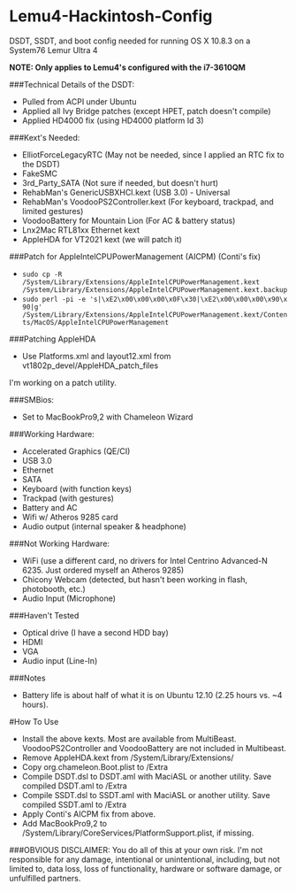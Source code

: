 Lemu4-Hackintosh-Config
=======================

DSDT, SSDT, and boot config needed for running OS X 10.8.3 on a System76 Lemur Ultra 4

**NOTE: Only applies to Lemu4's configured with the i7-3610QM**

###Technical Details of the DSDT:

- Pulled from ACPI under Ubuntu
- Applied all Ivy Bridge patches (except HPET, patch doesn't compile)
- Applied HD4000 fix (using HD4000 platform Id 3)

###Kext's Needed:
- ElliotForceLegacyRTC (May not be needed, since I applied an RTC fix to the DSDT)
- FakeSMC
- 3rd_Party_SATA (Not sure if needed, but doesn't hurt)
- RehabMan's GenericUSBXHCI.kext (USB 3.0) - Universal
- RehabMan's VoodooPS2Controller.kext (For keyboard, trackpad, and limited gestures)
- VoodooBattery for Mountain Lion (For AC & battery status)
- Lnx2Mac RTL81xx Ethernet kext
- AppleHDA for VT2021 kext (we will patch it)

###Patch for AppleIntelCPUPowerManagement (AICPM) (Conti's fix)
- `sudo cp -R /System/Library/Extensions/AppleIntelCPUPowerManagement.kext /System/Library/Extensions/AppleIntelCPUPowerManagement.kext.backup`
- `sudo perl -pi -e 's|\xE2\x00\x00\x00\x0F\x30|\xE2\x00\x00\x00\x90\x 90|g' /System/Library/Extensions/AppleIntelCPUPowerManagement.kext/Contents/MacOS/AppleIntelCPUPowerManagement`

###Patching AppleHDA
- Use Platforms.xml and layout12.xml from vt1802p_devel/AppleHDA_patch_files

I'm working on a patch utility.

###SMBios:
- Set to MacBookPro9,2 with Chameleon Wizard

###Working Hardware:
- Accelerated Graphics (QE/CI)
- USB 3.0
- Ethernet
- SATA
- Keyboard (with function keys)
- Trackpad (with gestures)
- Battery and AC
- Wifi w/ Atheros 9285 card
- Audio output (internal speaker & headphone)

###Not Working Hardware:
- WiFi (use a different card, no drivers for Intel Centrino Advanced-N 6235. Just ordered myself an Atheros 9285)
- Chicony Webcam (detected, but hasn't been working in flash, photobooth, etc.)
- Audio Input (Microphone)

###Haven't Tested
- Optical drive (I have a second HDD bay)
- HDMI
- VGA
- Audio input (Line-In)

###Notes
- Battery life is about half of what it is on Ubuntu 12.10 (2.25 hours vs. ~4 hours).

#How To Use
- Install the above kexts. Most are available from MultiBeast. VoodooPS2Controller and VoodooBattery are not included in Multibeast.
- Remove AppleHDA.kext from /System/Library/Extensions/
- Copy org.chameleon.Boot.plist to /Extra
- Compile DSDT.dsl to DSDT.aml with MaciASL or another utility. Save compiled DSDT.aml to /Extra
- Compile SSDT.dsl to SSDT.aml with MaciASL or another utility. Save compiled SSDT.aml to /Extra
- Apply Conti's AICPM fix from above.
- Add MacBookPro9,2 to /System/Library/CoreServices/PlatformSupport.plist, if missing.

###OBVIOUS DISCLAIMER:
You do all of this at your own risk. I'm not responsible for any damage, intentional or unintentional, including, but not limited to, data loss, loss of functionality, hardware or software damage, or unfulfilled partners.
